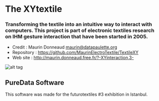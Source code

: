 # The XYtextile

### Transforming the textile into an intuitive way to interact with computers. This project is part of electronic textiles research on IHM gesture interaction that have been started in 2005.
- Credit : Maurin Donneaud <maurin@datapaulette.org>
- Repository : https://github.com/MaurinElectroTextile/TextileXY
- Web site : http://maurin.donneaud.free.fr/?-XYinteraction,3-

![alt tag](https://farm1.staticflickr.com/151/415702494_c5f5f388be_o_d.jpg)

## PureData Software
This software was made for the futurotextiles #3 exhibition in Istanbul.

